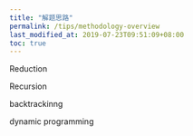 ```yaml
---
title: "解题思路"
permalink: /tips/methodology-overview
last_modified_at: 2019-07-23T09:51:09+08:00
toc: true
---
```


Reduction

Recursion

backtrackinng

dynamic programming
